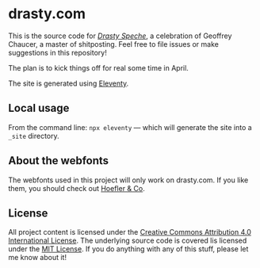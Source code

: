 # drasty.com

This is the source code for <a href="https://drasty.com/"><i lang="enm">Drasty Speche</i></a>, a celebration of Geoffrey Chaucer, a master of shitposting. Feel free to file issues or make suggestions in this repository!

The plan is to kick things off for real some time in April.

The site is generated using [Eleventy](https://www.11ty.io/).

## Local usage

From the command line: `npx eleventy` — which will generate the site into a `_site` directory.

## About the webfonts

The webfonts used in this project will only work on drasty.com. If you like them, you should check out [Hoefler & Co](https://www.typography.com/webfonts/).

## License

All project content is licensed under the [Creative Commons Attribution 4.0 International License](https://creativecommons.org/licenses/by/4.0/). The underlying source code is covered lis licensed under the [MIT License](LICENSE). If you do anything with any of this stuff, please let me know about it!
